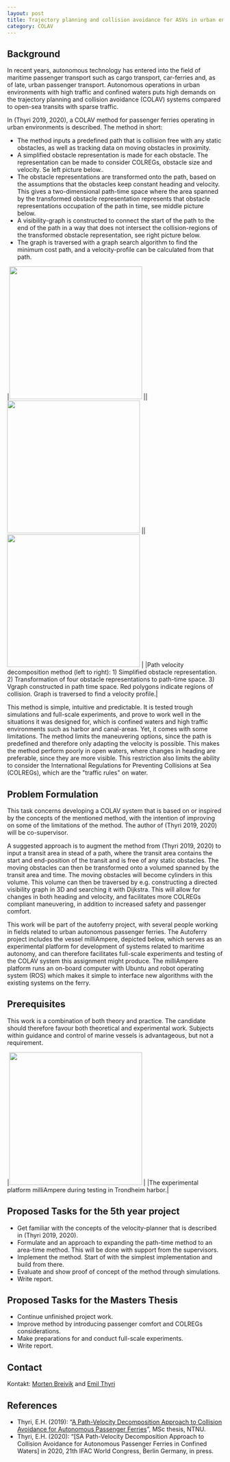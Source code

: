 ```yaml
---
layout: post
title: Trajectory planning and collision avoidance for ASVs in urban environments
category: COLAV
---
```

## Background
In recent years, autonomous technology has entered into the field of maritime passenger transport such as cargo transport, car-ferries and, as of late, urban passenger transport. Autonomous operations in urban environments with high traffic and confined waters puts high demands on the trajectory planning and collision avoidance (COLAV) systems compared to open-sea transits with sparse traffic.

In (Thyri 2019, 2020), a COLAV method for passenger ferries operating in urban environments is described. The method in short:
* The method inputs a predefined path that is collision free with any static obstacles, as well as tracking data on moving obstacles in proximity.
* A simplified obstacle representation is made for each obstacle. The representation can be made to consider COLREGs, obstacle size and velocity. Se left picture below.. 
* The obstacle representations are transformed onto the path, based on the assumptions that the obstacles keep constant heading and velocity. This gives a two-dimensional path-time space where the area spanned by the transformed obstacle representation represents that obstacle representations occupation of the path in time,  see middle picture below.
* A visibility-graph is constructed to connect the start of the path to the end of the path in a way that does not intersect the collision-regions of the transformed obstacle representation, see right picture below. 
* The graph is traversed with a graph search algorithm to find the minimum cost path, and a velocity-profile can be calculated from that path. 

|<img src="{{site.url}}/assets/laying_object_representation.pdf" width="310"> ||<img src="{{site.url}}/assets/path_time_obstacle_representation.pdf" width="310"> ||<img src="{{site.url}}/assets/vgraph_with_regions_of_collision.pdf" width="310"> |
|Path velocity decomposition method (left to right): 1) Simplified obstacle representation. 2) Transformation of four obstacle representations to path-time space. 3) Vgraph constructed in path time space. Red polygons indicate regions of collision. Graph is traversed to find a velocity profile.|

This method is simple, intuitive and predictable. It is tested trough simulations and full-scale experiments, and prove to work well in the situations it was designed for, which is confined waters and high traffic environments such as harbor and canal-areas.
Yet, it comes with some limitations. The method limits the maneuvering options, since the path is predefined and therefore only adapting the velocity is possible. This makes the method perform poorly in open waters, where changes in heading are preferable, since they are more visible.  This restriction also limits the ability to consider the International Regulations for Preventing Collisions at Sea (COLREGs), which are the "traffic rules" on water.

## Problem Formulation

This task concerns developing a COLAV system that is based on or inspired by the concepts of the mentioned method, with the intention of improving on some of the limitations of the method. The author of (Thyri 2019, 2020) will be co-supervisor.

A suggested approach is to augment the method from (Thyri 2019, 2020) to input a transit area in stead of a path, where the transit area contains the start and end-position of the transit and is free of any static obstacles. The moving obstacles can then be transformed onto a volumed spanned by the transit area and time. The moving obstacles will become cylinders in this volume. This volume can then be traversed by e.g. constructing a directed visibility graph in 3D and searching it with Dijkstra.
This will allow for changes in both heading and velocity, and facilitates more COLREGs compliant maneuvering, in addition to increased safety and passenger comfort. 

This work will be part of the autoferry project, with several people working in fields related to urban autonomous passenger ferries. The Autoferry project includes the vessel milliAmpere, depicted below, which serves as an experimental platform for development of systems related to maritime autonomy, and can therefore facilitates full-scale experiments and testing of the COLAV system this assignment might produce. The milliAmpere platform runs an on-board computer with Ubuntu and robot operating system (ROS) which makes it simple to interface new algorithms with the existing systems on the ferry.

## Prerequisites
This work is a combination of both theory and practice.  The candidate should therefore favour both theoretical and experimental work. Subjects within guidance and control of marine vessels is advantageous, but not a requirement.

|<img src="{{site.url}}/assets/milliAmpere_sea_trials.pdf" width="310"> |
|The experimental platform milliAmpere during testing in Trondheim harbor.|

## Proposed Tasks for the 5th year project
* Get familiar with the concepts of the velocity-planner that is described in (Thyri 2019, 2020). 
* Formulate and an approach to expanding the path-time method to an area-time method. This will be done with support from the supervisors.
* Implement the method. Start of with the simplest implementation and build from there. 
* Evaluate and show proof of concept of the method through simulations.
* Write report.

## Proposed Tasks for the Masters Thesis
* Continue unfinished project work.
* Improve method by introducing passenger comfort and COLREGs considerations.
* Make preparations for and conduct full-scale experiments.
* Write report.

## Contact

Kontakt: [Morten Breivik] and [Emil Thyri]

[Morten Breivik]: https://www.ntnu.no/ansatte/morten.breivik
[Emil Thyri]: https://www.ntnu.no/ansatte/emil.h.thyri

## References

* Thyri, E.H. (2019): “[A Path-Velocity Decomposition Approach to Collision Avoidance for Autonomous Passenger Ferries](https://ntnuopen.ntnu.no/ntnu-xmlui/handle/11250/2625711)”, MSc thesis, NTNU. 
* Thyri, E.H. (2020): “[SA Path-Velocity Decomposition Approach to Collision Avoidance for Autonomous Passenger Ferries in Confined Waters] in 2020, 21th IFAC World Congress, Berlin Germany, in press.  
